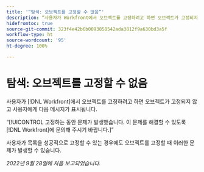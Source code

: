 ```yaml
---
title: '“탐색: 오브젝트를 고정할 수 없음”'
description: “사용자가 Workfront에서 오브젝트를 고정하려고 하면 오브젝트가 고정되지 않고 사용자에게 다음 메시지가 표시됩니다. 고정하는 동안 문제가 발생했습니다. 이 문제를 해결할 수 있도록 Workfront에 문의해 주시기 바랍니다.”
hidefromtoc: true
source-git-commit: 323f4e42b6b0093858542ada3812f9a630bd3a5f
workflow-type: ht
source-wordcount: '95'
ht-degree: 100%

---
```



# 탐색: 오브젝트를 고정할 수 없음

사용자가 [!DNL Workfront]에서 오브젝트를 고정하려고 하면 오브젝트가 고정되지 않고 사용자에게 다음 메시지가 표시됩니다.

“[!UICONTROL 고정하는 동안 문제가 발생했습니다. 이 문제를 해결할 수 있도록 [!DNL Workfront]에 문의해 주시기 바랍니다.]”

사용자가 목록을 성공적으로 고정할 수 있는 경우에도 오브젝트를 고정할 때 이러한 문제가 발생할 수 있습니다.

_2022년 9월 28일에 처음 보고되었습니다._

